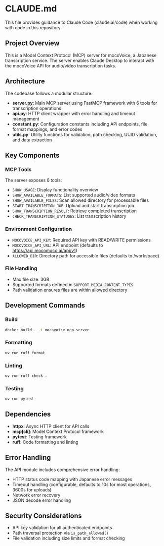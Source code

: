 # CLAUDE.md

This file provides guidance to Claude Code (claude.ai/code) when working with code in this repository.

## Project Overview

This is a Model Context Protocol (MCP) server for mocoVoice, a Japanese transcription service. The server enables Claude Desktop to interact with the mocoVoice API for audio/video transcription tasks.

## Architecture

The codebase follows a modular structure:

- **server.py**: Main MCP server using FastMCP framework with 6 tools for transcription operations
- **api.py**: HTTP client wrapper with error handling and timeout management
- **constant.py**: Configuration constants including API endpoints, file format mappings, and error codes
- **utils.py**: Utility functions for validation, path checking, UUID validation, and data extraction

## Key Components

### MCP Tools
The server exposes 6 tools:
- `SHOW_USAGE`: Display functionality overview
- `SHOW_AVAILABLE_FORMATS`: List supported audio/video formats
- `SHOW_AVAILABLE_FILES`: Scan allowed directory for processable files
- `START_TRANSCRIPTION_JOB`: Upload and start transcription job
- `SHOW_TRANSCRIPTION_RESULT`: Retrieve completed transcription
- `CHECK_TRANSCRIPTION_STATUSES`: List transcription history

### Environment Configuration
- `MOCOVOICE_API_KEY`: Required API key with READ/WRITE permissions
- `MOCOVOICE_API_URL`: API endpoint (defaults to https://api.mocomoco.ai/api/v1)
- `ALLOWED_DIR`: Directory path for accessible files (defaults to /workspace)

### File Handling
- Max file size: 3GB
- Supported formats defined in `SUPPORT_MEDIA_CONTENT_TYPES`
- Path validation ensures files are within allowed directory

## Development Commands

### Build
```bash
docker build . -t mocovoice-mcp-server
```

### Formatting
```bash
uv run ruff format
```

### Linting
```bash
uv run ruff check .
```

### Testing
```bash
uv run pytest
```

## Dependencies

- **httpx**: Async HTTP client for API calls
- **mcp[cli]**: Model Context Protocol framework
- **pytest**: Testing framework
- **ruff**: Code formatting and linting

## Error Handling

The API module includes comprehensive error handling:
- HTTP status code mapping with Japanese error messages
- Timeout handling (configurable, defaults to 10s for most operations, 3600s for uploads)
- Network error recovery
- JSON decode error handling

## Security Considerations

- API key validation for all authenticated endpoints
- Path traversal protection via `is_path_allowed()`
- File validation including size limits and format checking